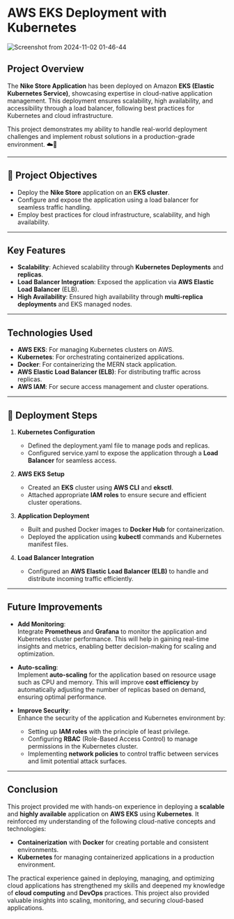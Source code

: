 # AWS EKS Deployment with Kubernetes
![Screenshot from 2024-11-02 01-46-44](https://github.com/user-attachments/assets/d42d2e70-f37d-4a76-bc38-0cc3e3271e6e)

## Project Overview

The **Nike Store Application** has been deployed on Amazon **EKS (Elastic Kubernetes Service)**, showcasing expertise in cloud-native application management. This deployment ensures scalability, high availability, and accessibility through a load balancer, following best practices for Kubernetes and cloud infrastructure.

This project demonstrates my ability to handle real-world deployment challenges and implement robust solutions in a production-grade environment. ☁️🌟

---

## 🎯 Project Objectives
- Deploy the **Nike Store** application on an **EKS cluster**.
- Configure and expose the application using a load balancer for seamless traffic handling.
- Employ best practices for cloud infrastructure, scalability, and high availability.

---


## Key Features
- **Scalability**: Achieved scalability through **Kubernetes Deployments** and **replicas**.
- **Load Balancer Integration**: Exposed the application via **AWS Elastic Load Balancer** (ELB).
- **High Availability**: Ensured high availability through **multi-replica deployments** and EKS managed nodes.

---

## Technologies Used

- **AWS EKS**: For managing Kubernetes clusters on AWS.
- **Kubernetes**: For orchestrating containerized applications.
- **Docker**: For containerizing the MERN stack application.
- **AWS Elastic Load Balancer (ELB)**: For distributing traffic across replicas.
- **AWS IAM**: For secure access management and cluster operations.

---

## 🚀 Deployment Steps

1. **Kubernetes Configuration**
   - Defined the deployment.yaml file to manage pods and replicas.
   - Configured service.yaml to expose the application through a **Load Balancer** for seamless access.

2. **AWS EKS Setup**
   - Created an **EKS** cluster using **AWS CLI** and **eksctl**.
   - Attached appropriate **IAM roles** to ensure secure and efficient cluster operations.

3. **Application Deployment**
   - Built and pushed Docker images to **Docker Hub** for containerization.
   - Deployed the application using **kubectl** commands and Kubernetes manifest files.

4. **Load Balancer Integration**
   - Configured an **AWS Elastic Load Balancer (ELB)** to handle and distribute incoming traffic efficiently.

---

## Future Improvements

- **Add Monitoring**:  
  Integrate **Prometheus** and **Grafana** to monitor the application and Kubernetes cluster performance. This will help in gaining real-time insights and metrics, enabling better decision-making for scaling and optimization.

- **Auto-scaling**:  
  Implement **auto-scaling** for the application based on resource usage such as CPU and memory. This will improve **cost efficiency** by automatically adjusting the number of replicas based on demand, ensuring optimal performance.

- **Improve Security**:  
  Enhance the security of the application and Kubernetes environment by:
  - Setting up **IAM roles** with the principle of least privilege.
  - Configuring **RBAC** (Role-Based Access Control) to manage permissions in the Kubernetes cluster.
  - Implementing **network policies** to control traffic between services and limit potential attack surfaces.

---

## Conclusion

This project provided me with hands-on experience in deploying a **scalable** and **highly available** application on **AWS EKS** using **Kubernetes**. It reinforced my understanding of the following cloud-native concepts and technologies:

- **Containerization** with **Docker** for creating portable and consistent environments.
- **Kubernetes** for managing containerized applications in a production environment.

The practical experience gained in deploying, managing, and optimizing cloud applications has strengthened my skills and deepened my knowledge of **cloud computing** and **DevOps** practices. This project also provided valuable insights into scaling, monitoring, and securing cloud-based applications.
